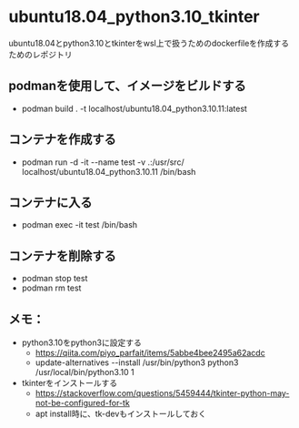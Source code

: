 # ubuntu18.04_python3.10_tkinter
ubuntu18.04とpython3.10とtkinterをwsl上で扱うためのdockerfileを作成するためのレポジトリ

## podmanを使用して、イメージをビルドする
- podman build . -t localhost/ubuntu18.04_python3.10.11:latest

## コンテナを作成する
- podman run -d -it --name test -v .:/usr/src/ localhost/ubuntu18.04_python3.10.11 /bin/bash

## コンテナに入る
- podman exec -it test /bin/bash

## コンテナを削除する
- podman stop test
- podman rm test

## メモ：
- python3.10をpython3に設定する
    - https://qiita.com/piyo_parfait/items/5abbe4bee2495a62acdc
    - update-alternatives --install /usr/bin/python3 python3 /usr/local/bin/python3.10 1
- tkinterをインストールする
    - https://stackoverflow.com/questions/5459444/tkinter-python-may-not-be-configured-for-tk
    - apt install時に、tk-devもインストールしておく